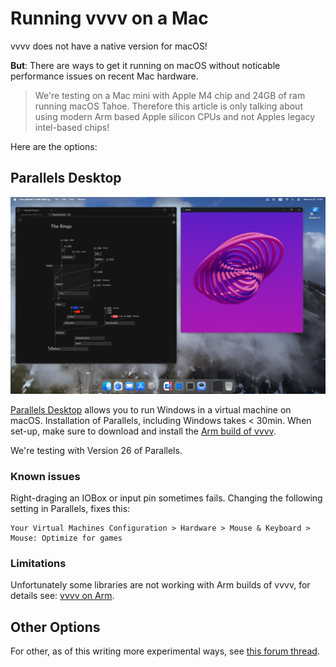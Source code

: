 # Running vvvv on a Mac

vvvv does not have a native version for macOS!

**But**: There are ways to get it running on macOS without noticable performance issues on recent Mac hardware. 

> We're testing on a Mac mini with Apple M4 chip and 24GB of ram running macOS Tahoe. Therefore this article is only talking about using modern Arm based Apple silicon CPUs and not Apples legacy intel-based chips!

Here are the options:

## Parallels Desktop

![](../../images/reference/best-practice/vvvv-on-mac.png)

[Parallels Desktop](https://www.parallels.com/de/products/desktop) allows you to run Windows in a virtual machine on macOS. Installation of Parallels, including Windows takes < 30min. When set-up, make sure to download and install the [Arm build of vvvv](vvvv-on-arm.md).

We're testing with Version 26 of Parallels. 

### Known issues
Right-draging an IOBox or input pin sometimes fails. Changing the following setting in Parallels, fixes this:

    Your Virtual Machines Configuration > Hardware > Mouse & Keyboard > Mouse: Optimize for games

### Limitations
Unfortunately some libraries are not working with Arm builds of vvvv, for details see: [vvvv on Arm](vvvv-on-arm.md).

## Other Options

For other, as of this writing more experimental ways, see [this forum thread](https://forum.vvvv.org/t/vvvv-on-macos-and-linux/24159).